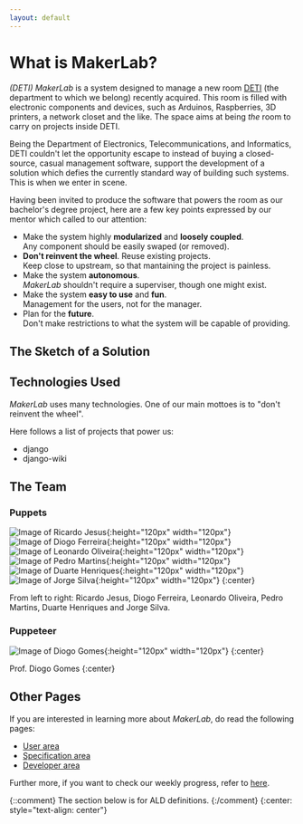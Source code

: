```yaml
---
layout: default
---
```


# What is MakerLab?

_(DETI) MakerLab_ is a system designed to manage a new room
[DETI](https://www.ua.pt/deti/) (the department to which we belong) recently
acquired. This room is filled with electronic components and devices, such as
Arduinos, Raspberries, 3D printers, a network closet and the like. The space
aims at being _the_ room to carry on projects inside DETI.

Being the Department of Electronics, Telecommunications, and Informatics, DETI
couldn't let the opportunity escape to instead of buying a closed-source,
casual management software, support the development of a solution which defies
the currently standard way of building such systems. This is when we enter in
scene.

Having been invited to produce the software that powers the room as our
bachelor's degree project, here are a few key points expressed by our mentor
which called to our attention:
*   Make the system highly **modularized** and **loosely coupled**.  
    Any component should be easily swaped (or removed).
*   **Don't reinvent the wheel**. Reuse existing projects.  
    Keep close to upstream, so that mantaining the project is painless.
*   Make the system **autonomous**.  
    _MakerLab_ shouldn't require a superviser, though one might exist.
*   Make the system **easy to use** and **fun**.  
    Management for the users, not for the manager.
*   Plan for the **future**.  
    Don't make restrictions to what the system will be capable of providing.

## The Sketch of a Solution


## Technologies Used

_MakerLab_ uses many technologies. One of our main mottoes is to "don't
reinvent the wheel".

Here follows a list of projects that power us:
*   django
*   django-wiki

## The Team

### Puppets

![Image of Ricardo Jesus](https://avatars1.githubusercontent.com/u/11319180?v=3&s=460){:height="120px" width="120px"}
![Image of Diogo Ferreira](https://avatars2.githubusercontent.com/u/11805521?v=3&s=460){:height="120px" width="120px"}
![Image of Leonardo Oliveira](https://avatars0.githubusercontent.com/u/10348875?v=3&s=460){:height="120px" width="120px"}
![Image of Pedro Martins](https://avatars2.githubusercontent.com/u/10819202?v=3&s=460){:height="120px" width="120px"}
![Image of Duarte Henriques](https://avatars1.githubusercontent.com/u/14802516?v=3&s=460){:height="120px" width="120px"}
![Image of Jorge Silva](https://avatars1.githubusercontent.com/u/25957117?v=3&s=460){:height="120px" width="120px"}
{:center}

From left to right: Ricardo Jesus, Diogo Ferreira, Leonardo Oliveira, Pedro
Martins, Duarte Henriques and Jorge Silva.

### Puppeteer

![Image of Diogo Gomes](https://avatars1.githubusercontent.com/u/137684?v=3&s=460){:height="120px" width="120px"}
{:center}

Prof. Diogo Gomes
{:center}

## Other Pages

If you are interested in learning more about _MakerLab_, do read the following
pages:
*   [User area](pages/user.html)
*   [Specification area](pages/specification.html)
*   [Developer area](pages/developer.html)

Further more, if you want to check our weekly progress, refer to
[here](pages/log.html).

{::comment}
The section below is for ALD definitions.
{:/comment}
{:center: style="text-align: center"}
